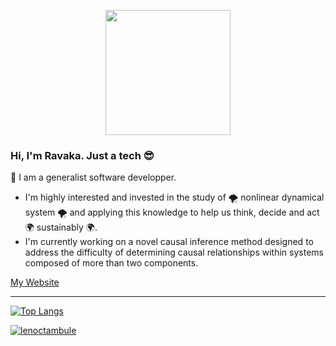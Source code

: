<p align="center">
  <img src="https://media.tenor.com/L1kmSQmhrjMAAAAd/golden-boy-kintaro.gif" height=200vh>
</p>
  
### Hi, I'm Ravaka. Just a tech :sunglasses:

👋 I am a generalist software developper.
- I'm highly interested and invested in the study of 🌪️ nonlinear dynamical system 🌪️ and applying this knowledge to help us think, decide and act 🌍 sustainably 🌍.
- I'm currently working on a novel causal inference method designed to address the difficulty of determining causal relationships within systems composed of more than two components.

[My Website](https://lenoctambule.dev)

---

[![Top Langs](https://github-readme-stats.vercel.app/api/top-langs/?username=lenoctambule&layout=compact&theme=onedark)](https://github.com/lenoctambule)

[![lenoctambule](https://www.hackthebox.eu/badge/image/430731)](https://app.hackthebox.com/profile/430731)

